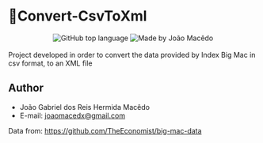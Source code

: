 # 📃Convert-CsvToXml
<div align="center">
  <img alt="GitHub top language" src="https://img.shields.io/github/languages/top/joaomacedx/ConvertCSV-ToXML?style=flat" >
  <img alt="Made by João Macêdo" src="https://img.shields.io/badge/made%20by-João%20Macêdo-yellow">
 </div>
<br>
Project developed in order to convert the data provided by Index Big Mac in csv format, to an XML file
<br>


## Author

- João Gabriel dos Reis Hermida Macêdo
- E-mail: joaomacedx@gmail.com

Data from: https://github.com/TheEconomist/big-mac-data
